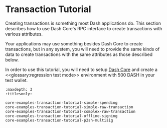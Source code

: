 # Transaction Tutorial

Creating transactions is something most Dash applications do. This section describes how to use Dash Core's RPC interface to create transactions with various attributes.

Your applications may use something besides Dash Core to create transactions, but in any system, you will need to provide the same kinds of data to create transactions with the same attributes as those described below.

In order to use this tutorial, you will need to setup [Dash Core](https://www.dash.org/wallets/#wallets) and create a <<glossary:regression test mode>> environment with 500 DASH in your test wallet.

```{toctree}
:maxdepth: 3
:titlesonly:
  
core-examples-transaction-tutorial-simple-spending
core-examples-transaction-tutorial-simple-raw-transaction
core-examples-transaction-tutorial-complex-raw-transaction
core-examples-transaction-tutorial-offline-signing
core-examples-transaction-tutorial-p2sh-multisig
```
